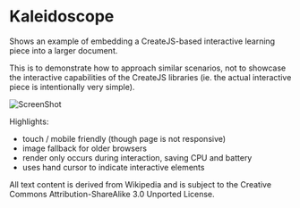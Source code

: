 Kaleidoscope
=======

Shows an example of embedding a CreateJS-based interactive learning piece into a larger document.

This is to demonstrate how to approach similar scenarios, not to showcase the interactive capabilities of the CreateJS libraries (ie. the actual interactive piece is intentionally very simple).

![ScreenShot](https://raw.github.com/CreateJS/sandbox/master/eLearning_Lever/README_1.jpg)

Highlights:
- touch / mobile friendly (though page is not responsive)
- image fallback for older browsers
- render only occurs during interaction, saving CPU and battery
- uses hand cursor to indicate interactive elements

All text content is derived from Wikipedia and is subject to the Creative Commons Attribution-ShareAlike 3.0 Unported License.